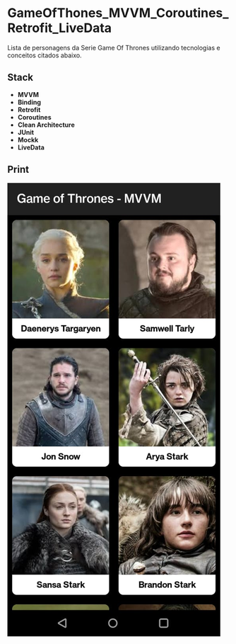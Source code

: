 # GameOfThones_MVVM_Coroutines_Retrofit_LiveData

Lista de personagens da Serie Game Of Thrones utilizando tecnologias e conceitos citados abaixo.

## Stack
- **MVVM**
- **Binding**
- **Retrofit**
- **Coroutines**
- **Clean Architecture**
- **JUnit**
- **Mockk**
- **LiveData**

## Print
![print](https://raw.githubusercontent.com/VictorPerez3/GameOfThones_MVVM_Coroutines_Retrofit_LiveData/master/Game_of_Thones_Projeto.jpeg)

